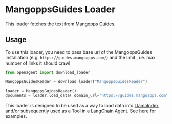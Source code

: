 # MangoppsGuides Loader

This loader fetches the text from Mangopps Guides.

## Usage

To use this loader, you need to pass base url of the MangoppsGuides installation (e.g. `https://guides.mangoapps.com/`) and the limit , i.e. max number of links it should crawl

```python
from openagent import download_loader

MangoppsGuidesReader = download_loader("MangoppsGuidesReader")

loader = MangoppsGuidesReader()
documents = loader.load_data( domain_url="https://guides.mangoapps.com", limit=1 )
```

This loader is designed to be used as a way to load data into [LlamaIndex](https://github.com/jerryjliu/gpt_index/tree/main/gpt_index) and/or subsequently used as a Tool in a [LangChain](https://github.com/hwchase17/langchain) Agent. See [here](https://github.com/emptycrown/llama-hub/tree/main) for examples.
